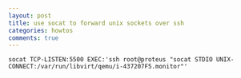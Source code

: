 ```yaml
---
layout: post
title: use socat to forward unix sockets over ssh
categories: howtos
comments: true
---
```




    socat TCP-LISTEN:5500 EXEC:'ssh root@proteus "socat STDIO UNIX-CONNECT:/var/run/libvirt/qemu/i-437207F5.monitor"'

